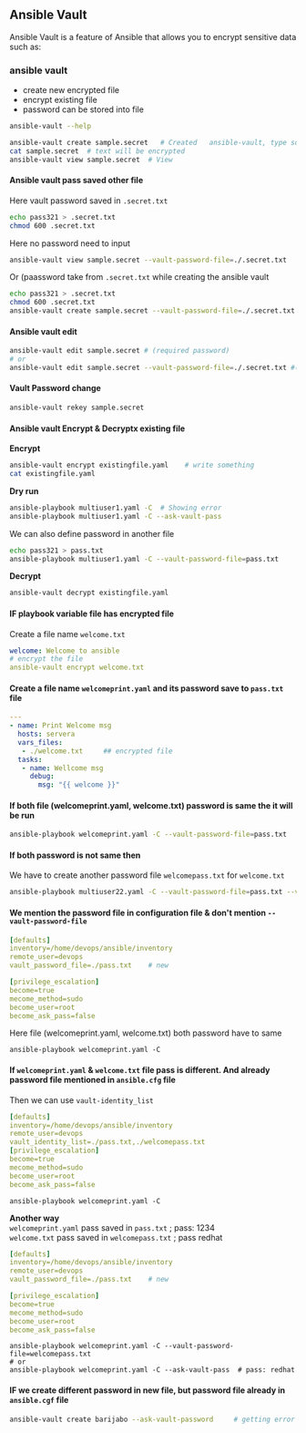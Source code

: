 ## Ansible Vault

Ansible Vault is a feature of Ansible that allows you to encrypt sensitive data such as:

### ansible vault
- create new encrypted file
- encrypt existing file
- password can be stored into file
```bash
ansible-vault --help
```

```bash
ansible-vault create sample.secret   # Created   ansible-vault, type something
cat sample.secret  # text will be encrypted 
ansible-vault view sample.secret  # View
```

#### Ansible vault pass saved other file 

Here vault password saved in `.secret.txt` 
```bash
echo pass321 > .secret.txt
chmod 600 .secret.txt
``` 
Here no password need to input
```bash
ansible-vault view sample.secret --vault-password-file=./.secret.txt
```

Or (paassword take from `.secret.txt` while creating the ansible vault
```bash
echo pass321 > .secret.txt
chmod 600 .secret.txt
ansible-vault create sample.secret --vault-password-file=./.secret.txt
```

#### Ansible vault edit

```bash
ansible-vault edit sample.secret # (required password)
# or
ansible-vault edit sample.secret --vault-password-file=./.secret.txt #(no password required)
```

#### Vault Password change

```bash
ansible-vault rekey sample.secret
```

#### Ansible vault Encrypt & Decryptx existing file

**Encrypt**
```bash
ansible-vault encrypt existingfile.yaml    # write something
cat existingfile.yaml
```

**Dry run**
```bash
ansible-playbook multiuser1.yaml -C  # Showing error
ansible-playbook multiuser1.yaml -C --ask-vault-pass
```
We can also define password in another file
```bash
echo pass321 > pass.txt
ansible-playbook multiuser1.yaml -C --vault-password-file=pass.txt
```


**Decrypt**
```bash
ansible-vault decrypt existingfile.yaml
```


#### IF playbook variable file has encrypted file

Create a file name `welcome.txt`
```yaml
welcome: Welcome to ansible
# encrypt the file 
ansible-vault encrypt welcome.txt 
```

#### Create a file name `welcomeprint.yaml` and its password save to `pass.txt` file
```yaml
---
- name: Print Welcome msg
  hosts: servera
  vars_files:
   - ./welcome.txt     ## encrypted file
  tasks:
   - name: Wellcome msg
     debug:
       msg: "{{ welcome }}"
```

#### If both file (welcomeprint.yaml, welcome.txt) password is same the it will be run
```bash
ansible-playbook welcomeprint.yaml -C --vault-password-file=pass.txt
```

#### If both password is not same then 

We have to create another password file `welcomepass.txt` for `welcome.txt`

```bash
ansible-playbook multiuser22.yaml -C --vault-password-file=pass.txt --vault-password-file=welcomepass.txt
```


#### We mention the password file in configuration file & don't mention  `--vault-password-file`

```yaml
[defaults]
inventory=/home/devops/ansible/inventory
remote_user=devops
vault_password_file=./pass.txt    # new

[privilege_escalation]
become=true
mecome_method=sudo
become_user=root
become_ask_pass=false
```
Here file (welcomeprint.yaml, welcome.txt) both password have to same
```
ansible-playbook welcomeprint.yaml -C 
```


#### If `welcomeprint.yaml` & `welcome.txt` file pass is different. And already password file mentioned in `ansible.cfg` file
Then we can use `vault-identity_list`

```yaml
[defaults]
inventory=/home/devops/ansible/inventory
remote_user=devops
vault_identity_list=./pass.txt,./welcomepass.txt
[privilege_escalation]
become=true
mecome_method=sudo
become_user=root
become_ask_pass=false
```

```
ansible-playbook welcomeprint.yaml -C 
```


**Another way <br>**
`welcomeprint.yaml` pass saved in `pass.txt` ; pass: 1234 <br>
`welcome.txt` pass saved in `welcomepass.txt` ; pass redhat


```yaml
[defaults]
inventory=/home/devops/ansible/inventory
remote_user=devops
vault_password_file=./pass.txt    # new

[privilege_escalation]
become=true
mecome_method=sudo
become_user=root
become_ask_pass=false
```

```
ansible-playbook welcomeprint.yaml -C --vault-password-file=welcomepass.txt
# or
ansible-playbook welcomeprint.yaml -C --ask-vault-pass  # pass: redhat
```






#### IF we create different password in new file, but password file already in `ansible.cgf` file
```bash
ansible-vault create barijabo --ask-vault-password     # getting error
```




